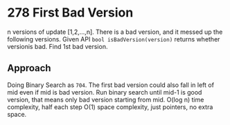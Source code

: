 # 278 First Bad Version

n versions of update [1,2,...,n]. There is a bad version, and it messed up the following versions.
Given API `bool isBadVersion(version)` returns whether versionis bad. Find 1st bad version.

## Approach

Doing Binary Search as `704`. The first bad version could also fall in left of mid even if mid is bad version. Run binary search until mid-1 is good version, that means only bad version starting from mid.
O(log n) time complexity, half each step
O(1) space complexity, just pointers, no extra space.
